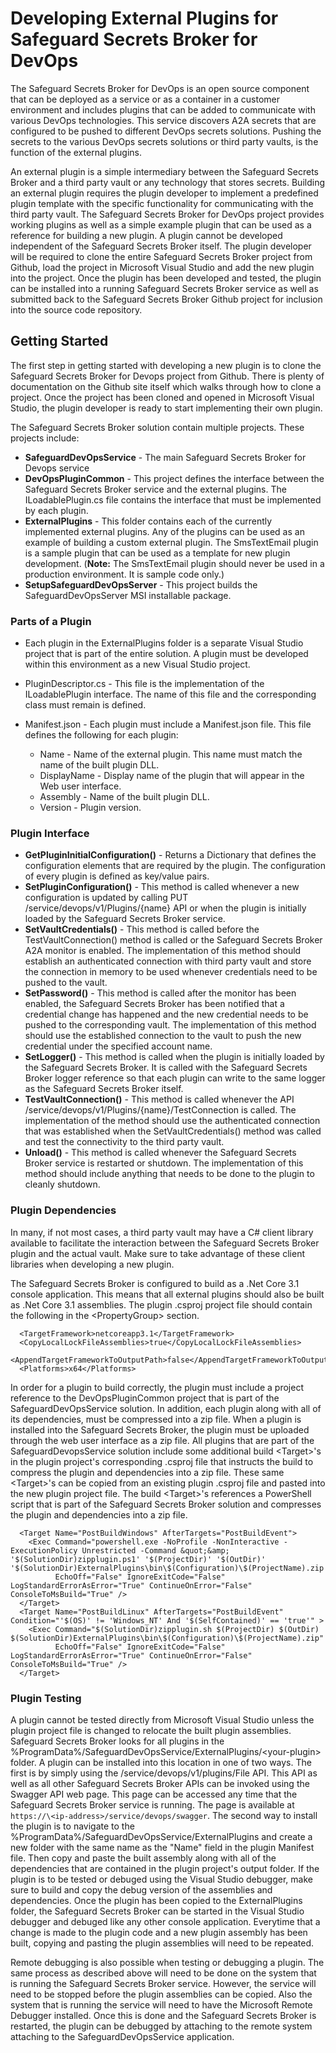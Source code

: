 # Developing External Plugins for Safeguard Secrets Broker for DevOps

The Safeguard Secrets Broker for DevOps is an open source component that can be deployed as a service or as a container in a customer environment and includes plugins that can be added to communicate with various DevOps technologies.  This service discovers A2A secrets that are configured to be pushed to different DevOps secrets solutions. Pushing the secrets to the various DevOps secrets solutions or third party vaults, is the function of the external plugins.

An external plugin is a simple intermediary between the Safeguard Secrets Broker and a third party vault or any technology that stores secrets. Building an external plugin requires the plugin developer to implement a predefined plugin template with the specific functionality for communicating with the third party vault. The Safeguard Secrets Broker for DevOps project provides working plugins as well as a simple example plugin that can be used as a reference for building a new plugin. A plugin cannot be developed independent of the Safeguard Secrets Broker itself. The plugin developer will be required to clone the entire Safeguard Secrets Broker project from Github, load the project in Microsoft Visual Studio and add the new plugin into the project. Once the plugin has been developed and tested, the plugin can be installed into a running Safeguard Secrets Broker service as well as submitted back to the Safeguard Secrets Broker Github project for inclusion into the source code repository.

## Getting Started

The first step in getting started with developing a new plugin is to clone the Safeguard Secrets Broker for Devops project from Github. There is plenty of documentation on the Github site itself which walks through how to clone a project.  Once the project has been cloned and opened in Microsoft Visual Studio, the plugin developer is ready to start implementing their own plugin.

The Safeguard Secrets Broker solution contain multiple projects. These projects include:

- **SafeguardDevOpsService** - The main Safeguard Secrets Broker for Devops service
- **DevOpsPluginCommon** - This project defines the interface between the Safeguard Secrets Broker service and the external plugins. The ILoadablePlugin.cs file contains the interface that must be implemented by each plugin.
- **ExternalPlugins** - This folder contains each of the currently implemented external plugins. Any of the plugins can be used as an example of building a custom external plugin. The SmsTextEmail plugin is a sample plugin that can be used as a template for new plugin development. (**Note:** The SmsTextEmail plugin should never be used in a production environment. It is sample code only.)
- **SetupSafeguardDevOpsServer** - This project builds the SafeguardDevOpsServer MSI installable package.

### Parts of a Plugin

- Each plugin in the ExternalPlugins folder is a separate Visual Studio project that is part of the entire solution. A plugin must be developed within this environment as a new Visual Studio project.
- PluginDescriptor.cs - This file is the implementation of the ILoadablePlugin interface. The name of this file and the corresponding class must remain is defined.
- Manifest.json - Each plugin must include a Manifest.json file. This file defines the following for each plugin:

  - Name - Name of the external plugin. This name must match the name of the built plugin DLL.
  - DisplayName - Display name of the plugin that will appear in the Web user interface.
  - Assembly - Name of the built plugin DLL.
  - Version - Plugin version.

### Plugin Interface

- **GetPluginInitialConfiguration()** - Returns a Dictionary that defines the configuration elements that are required by the plugin. The configuration of every plugin is defined as key/value pairs.
- **SetPluginConfiguration()** - This method is called whenever a new configuration is updated by calling PUT /service/devops/v1/Plugins/{name} API or when the plugin is initially loaded by the Safeguard Secrets Broker service.
- **SetVaultCredentials()** - This method is called before the TestVaultConnection() method is called or the Safeguard Secrets Broker A2A monitor is enabled. The implementation of this method should establish an authenticated connection with third party vault and store the connection in memory to be used whenever credentials need to be pushed to the vault.
- **SetPassword()** - This method is called after the monitor has been enabled, the Safeguard Secrets Broker has been notified that a credential change has happened and the new credential needs to be pushed to the corresponding vault.  The implementation of this method should use the established connection to the vault to push the new credential under the specified account name.
- **SetLogger()** - This method is called when the plugin is initially loaded by the Safeguard Secrets Broker. It is called with the Safeguard Secrets Broker logger reference so that each plugin can write to the same logger as the Safeguard Secrets Broker itself.
- **TestVaultConnection()** - This method is called whenever the API /service/devops/v1/Plugins/{name}/TestConnection is called. The implementation of the method should use the authenticated connection that was established when the SetVaultCredentials() method was called and test the connectivity to the third party vault.
- **Unload()** - This method is called whenever the Safeguard Secrets Broker service is restarted or shutdown. The implementation of this method should include anything that needs to be done to the plugin to cleanly shutdown.

### Plugin Dependencies

In many, if not most cases, a third party vault may have a C# client library available to facilitate the interaction between the Safeguard Secrets Broker plugin and the actual vault. Make sure to take advantage of these client libraries when developing a new plugin.

The Safeguard Secrets Broker is configured to build as a .Net Core 3.1 console application. This means that all external plugins should also be built as .Net Core 3.1 assemblies. The plugin .csproj project file should contain the following in the \<PropertyGroup> section.

```Configuration
  <TargetFramework>netcoreapp3.1</TargetFramework>
  <CopyLocalLockFileAssemblies>true</CopyLocalLockFileAssemblies>
  <AppendTargetFrameworkToOutputPath>false</AppendTargetFrameworkToOutputPath>
  <Platforms>x64</Platforms>
```

In order for a plugin to build correctly, the plugin must include a project reference to the DevOpsPluginCommon project that is part of the SafeguardDevOpsService solution. In addition, each plugin along with all of its dependencies, must be compressed into a zip file. When a plugin is installed into the Safeguard Secrets Broker, the plugin must be uploaded through the web user interface as a zip file. All plugins that are part of the SafeguardDevopsService solution include some additional build \<Target\>'s in the plugin project's corresponding .csproj file that instructs the build to compress the plugin and dependencies into a zip file. These same \<Target>'s can be copied from an existing plugin .csproj file and pasted into the new plugin project file. The build \<Target>'s references a PowerShell script that is part of the Safeguard Secrets Broker solution and compresses the plugin and dependencies into a zip file.

```configuration
  <Target Name="PostBuildWindows" AfterTargets="PostBuildEvent">
    <Exec Command="powershell.exe -NoProfile -NonInteractive -ExecutionPolicy Unrestricted -Command &quot;&amp; '$(SolutionDir)zipplugin.ps1' '$(ProjectDir)' '$(OutDir)' '$(SolutionDir)ExternalPlugins\bin\$(Configuration)\$(ProjectName).zip'&quot;"
          EchoOff="False" IgnoreExitCode="False" LogStandardErrorAsError="True" ContinueOnError="False" ConsoleToMsBuild="True" />
  </Target>
  <Target Name="PostBuildLinux" AfterTargets="PostBuildEvent" Condition="'$(OS)' != 'Windows_NT' And '$(SelfContained)' == 'true'" >
    <Exec Command="$(SolutionDir)zipplugin.sh $(ProjectDir) $(OutDir) $(SolutionDir)ExternalPlugins\bin\$(Configuration)\$(ProjectName).zip"
          EchoOff="False" IgnoreExitCode="False" LogStandardErrorAsError="True" ContinueOnError="False" ConsoleToMsBuild="True" />
  </Target>
```

### Plugin Testing

A plugin cannot be tested directly from Microsoft Visual Studio unless the plugin project file is changed to relocate the built plugin assemblies. Safeguard Secrets Broker looks for all plugins in the %ProgramData%/SafeguardDevOpsService/ExternalPlugins/\<your-plugin> folder. A plugin can be installed into this location in one of two ways. The first is by simply using the /service/devops/v1/plugins/File API. This API as well as all other Safeguard Secrets Broker APIs can be invoked using the Swagger API web page. This page can be accessed any time that the Safeguard Secrets Broker service is running. The page is available at `https://\<ip-address>/service/devops/swagger`. The second way to install the plugin is to navigate to the %ProgramData%/SafeguardDevOpsService/ExternalPlugins and create a new folder with the same name as the "Name" field in the plugin Manifest file. Then copy and paste the built assembly along with all of the dependencies that are contained in the plugin project's output folder. If the plugin is to be tested or debuged using the Visual Studio debugger, make sure to build and copy the debug version of the assemblies and dependencies. Once the plugin has been copied to the ExternalPlugins folder, the Safeguard Secrets Broker can be started in the Visual Studio debugger and debuged like any other console application. Everytime that a change is made to the plugin code and a new plugin assembly has been built, copying and pasting the plugin assemblies will need to be repeated.

Remote debugging is also possible when testing or debugging a plugin. The same process as described above will need to be done on the system that is running the Safeguard Secrets Broker service. However, the service will need to be stopped before the plugin assemblies can be copied. Also the system that is running the service will need to have the Microsoft Remote Debugger installed. Once this is done and the Safeguard Secrets Broker is restarted, the plugin can be debugged by attaching to the remote system attaching to the SafeguardDevOpsService application.
